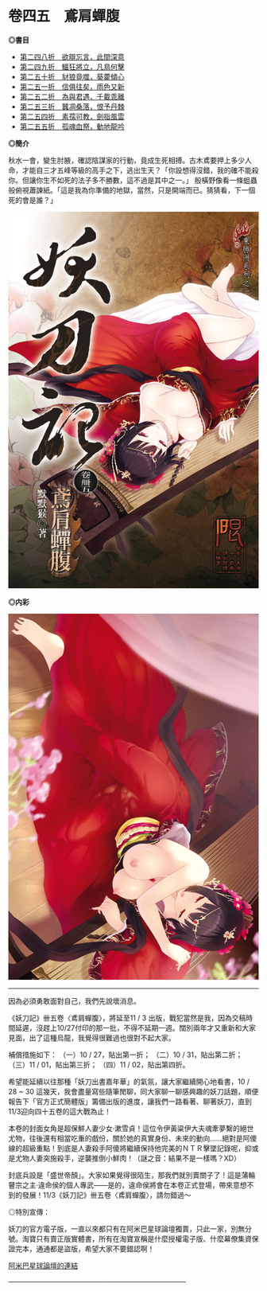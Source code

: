 # **卷四五　鳶肩蟬腹**

**◎書目**

* [第二四八折　欲辯忘言，此間深意](ydj248.md)
* [第二四九折　鱷狂將立，凡鳥何擊](ydj249.md)
* [第二五十折　豺狼竟噬，葵藿傾心](ydj250.md)
* [第二五一折　信俱往矣，雨色又新](ydj251.md)
* [第二五二折　為與君遇，千載乖離](ydj252.md)
* [第二五三折　蠶凋桑落，恨予丹棘](ydj253.md)
* [第二五四折　素孺可教，劍指風雲](ydj254.md)
* [第二五五折　孤魂血祭，動地龍吟](ydj255.md)

**◎簡介**

秋水一會，變生肘腋，確認陰謀家的行動，竟成生死相搏。古木鳶要押上多少人命，才能自三才五峰等級的高手之下，逃出生天？「你設想得沒錯，我的確不能殺你。但讓你生不如死的法子多不勝數，這不過是其中之一。」
殷橫野像看一條蛆蟲般俯視蕭諫紙。「這是我為你準備的地獄，當然，只是開端而已。猜猜看，下一個死的會是誰？」

![封面](/assets/045_cover.jpg)

**◎内彩**

![内彩](/assets/045_inlet.jpg)

----

因為必須勇敢面對自己，我們先說壞消息。

《妖刀記》卌五卷〈鳶肩蟬腹〉，將延至11 / 3  出版，戰犯當然是我，因為交稿時間延遲，沒趕上10/27付印的那一批，不得不延期一週。闊別兩年才又重新和大家見面，出了這種烏龍，我覺得很難過也很對不起大家。

補償措施如下：
    （一）10 / 27，貼出第一折；
    （二）10 / 31，貼出第二折；
    （三）11 / 01，貼出第三折；
    （四）11 / 02，貼出第四折。

希望能延續以往那種「妖刀出書嘉年華」的氣氛，讓大家繼續開心地看書，10 / 28 ~  30  這幾天，我會盡量寫些隨筆閒聊，同大家聊一聊感興趣的妖刀話題，順便報告下「官方正式簡體版」籌備出版的進度，讓我們一路看著、聊著妖刀，直到11/3迎向四十五卷的這大戰為止！

本卷的封面女角是超保鮮人妻少女‧漱雪貞！這位令伊黃粱伊大夫魂牽夢繫的絕世尤物，往後還有相當吃重的戲份，關於她的真實身份、未來的動向……絕對是阿傻線的超級重點！到底是人妻殺手阿傻將繼續保持他完美的ＮＴＲ擊墜記錄呢，抑或是尤物人妻突施殺手，逆襲推倒小鮮肉！（謎之音：結果不是一樣嗎？XD）

封底兵設是「盛世帝顏」。大家如果覺得很陌生，那我們就別賣關子了！這是蒲輪瞽宗之主‧違命侯的個人專武——是的，違命侯將會在本卷正式登場，帶來意想不到的發展！11/3《妖刀記》卌五卷〈鳶肩蟬腹〉，請勿錯過～

◎特別宣傳：

妖刀的官方電子版，一直以來都只有在阿米巴星球論壇獨賣，只此一家，別無分號。淘寶只有賣正版實體書，所有在淘寶宣稱是什麼授權電子版、什麼幕僚集資保證完本，通通都是盜版，希望大家不要錯認啊！

[阿米巴星球論壇的連結](https://www.rosonbbs.com/forum.php)

────────────────────────────────────